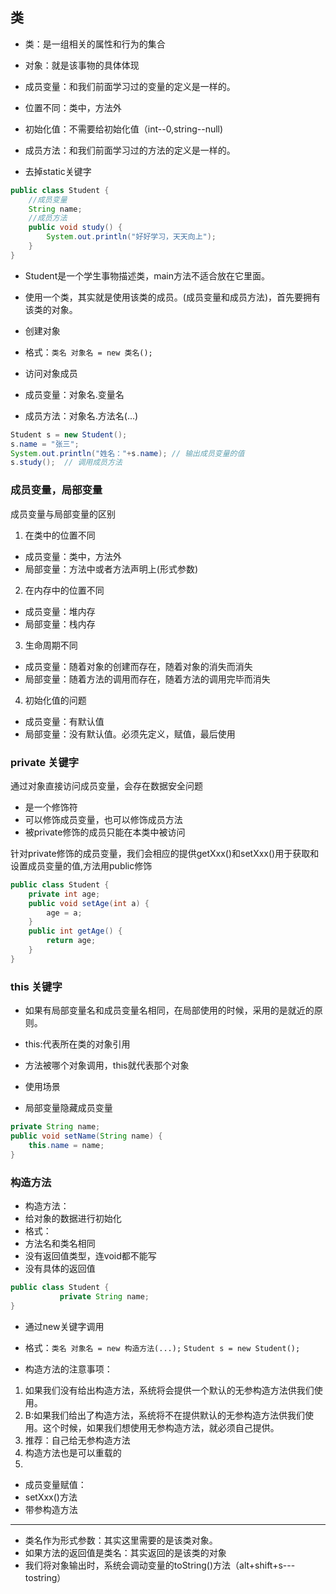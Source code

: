 ## 类
- 类：是一组相关的属性和行为的集合
- 对象：就是该事物的具体体现


- 成员变量：和我们前面学习过的变量的定义是一样的。
 - 	位置不同：类中，方法外
 - 	初始化值：不需要给初始化值（int--0,string--null)
- 成员方法：和我们前面学习过的方法的定义是一样的。
 - 	去掉static关键字
 
```java
public class Student {
	//成员变量
	String name;
	//成员方法
	public void study() {
		System.out.println("好好学习，天天向上");
	}
}
```

- Student是一个学生事物描述类，main方法不适合放在它里面。
- 使用一个类，其实就是使用该类的成员。(成员变量和成员方法)，首先要拥有该类的对象。

- 创建对象
 - 格式：`类名 对象名 = new 类名();`
- 访问对象成员
 - 成员变量：对象名.变量名
 - 成员方法：对象名.方法名(...)

```java
Student s = new Student();
s.name = "张三";
System.out.println("姓名："+s.name); // 输出成员变量的值
s.study();  // 调用成员方法
```

### 成员变量，局部变量

成员变量与局部变量的区别

1. 在类中的位置不同
 - 成员变量：类中，方法外
 - 	局部变量：方法中或者方法声明上(形式参数)
2. 在内存中的位置不同
 - 成员变量：堆内存
 - 局部变量：栈内存
3. 生命周期不同
 - 成员变量：随着对象的创建而存在，随着对象的消失而消失
 - 局部变量：随着方法的调用而存在，随着方法的调用完毕而消失
4. 初始化值的问题
 - 成员变量：有默认值
 - 局部变量：没有默认值。必须先定义，赋值，最后使用

### private 关键字

 通过对象直接访问成员变量，会存在数据安全问题

- 是一个修饰符
- 可以修饰成员变量，也可以修饰成员方法
- 被private修饰的成员只能在本类中被访问

针对private修饰的成员变量，我们会相应的提供getXxx()和setXxx()用于获取和设置成员变量的值,方法用public修饰

```java
public class Student {
    private int age;
	public void setAge(int a) {
		age = a;
	}
	public int getAge() {
		return age;
	}
}
```


### this 关键字

- 如果有局部变量名和成员变量名相同，在局部使用的时候，采用的是就近的原则。


- this:代表所在类的对象引用
 - 方法被哪个对象调用，this就代表那个对象
- 使用场景
 - 局部变量隐藏成员变量

```java
private String name;
public void setName(String name) { 
    this.name = name;
}
```
### 构造方法

- 构造方法：
 - 给对象的数据进行初始化 
- 格式：
 - 方法名和类名相同
 - 没有返回值类型，连void都不能写
 - 没有具体的返回值
```java
public class Student {
           private String name;
}
```
- 通过new关键字调用
 - 格式：`类名 对象名 = new 构造方法(...);`
	`Student s = new Student();`


- 构造方法的注意事项：
 1. 如果我们没有给出构造方法，系统将会提供一个默认的无参构造方法供我们使用。
 2. B:如果我们给出了构造方法，系统将不在提供默认的无参构造方法供我们使用。这个时候，如果我们想使用无参构造方法，就必须自己提供。    
 3. 推荐：自己给无参构造方法
 4. 构造方法也是可以重载的
 5. 
- 成员变量赋值：
 - setXxx()方法
 - 带参构造方法	

---
 
- 类名作为形式参数：其实这里需要的是该类对象。
- 如果方法的返回值是类名：其实返回的是该类的对象
- 我们将对象输出时，系统会调动变量的toString()方法（alt+shift+s---tostring）